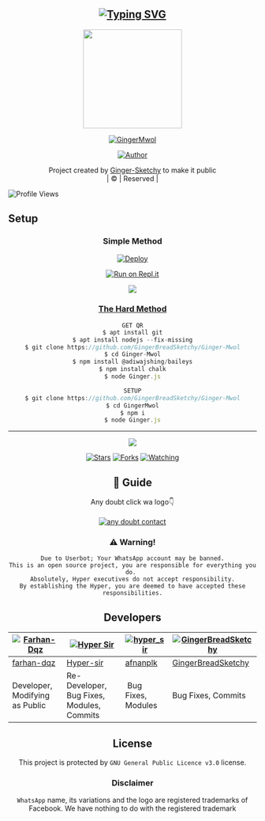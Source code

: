 <div align="center">

## [![Typing SVG](https://readme-typing-svg.herokuapp.com?font=Lemon+milk&color=F70000&lines=Welcome+to+GingerMwol+WA+Bot+repo;Created+by+GingerSketchy+with+baileys;This+is+a+WhatsApp+UserBot;With+more+features)](https://git.io/typing-svg)

 </a>
  <img border-radius: 15px src="https://telegra.ph/file/8fe0170c4d32c889b3cd6.jpg" width="200" height="200"/>
  <p align="center">
<a href="#"><img title="GingerMwol" src="https://img.shields.io/badge/Ginger-mwol-green?colorA=%23ff0000&colorB=%23017e40&style=for-the-badge"></a>
</p>
  <p align="center">
<a href="https://github.com/GingerBreadSketchy"><img title="Author" src="https://img.shields.io/badge/Author-Ginger-Sketchy/GingerMwol?color=blue&style=for-the-badge&logo=whatsapp"></a>
</p>
</div>
<p align="center">
Project created by <a href="https://github.com/GingerBreadSketchy">Ginger-Sketchy</a> to make it public
    <br>
       | © |
        Reserved |
    <br> 
</p>

![Profile Views](https://hits.seeyoufarm.com/api/count/incr/badge.svg?url=https://github.com/GingerBreadSketchy/Ginger-Mwol&title=Profile%20Views)
## Setup
<div align="center">

  ### Simple Method
  
[![Deploy](https://www.herokucdn.com/deploy/button.svg)](https://heroku.com/deploy?template=https://github.com/GingerBreadSketchy/Ginger-Mwol) 
  
[![Run on Repl.it](https://repl.it/badge/github/quiec/whatsAlfa)](https://replit.com/@Farhandqz/JulieMwol)

  <a href="https://youtu.be/0pU8N611-Oc"><img src="https://img.shields.io/badge/-watch%20video-critical?style=for-the-badge&logo=youtube&logoColor=white">
<br>
### The Hard Method
```js
GET QR
$ apt install git
$ apt install nodejs --fix-missing
$ git clone https://github.com/GingerBreadSketchy/Ginger-Mwol
$ cd Ginger-Mwol
$ npm install @adiwajshing/baileys
$ npm install chalk
$ node Ginger.js
```
      
```js
SETUP
$ git clone https://github.com/GingerBreadSketchy/Ginger-Mwol
$ cd GingerMwol
$ npm i
$ node Ginger.js
```

----

  <p align="center">
  <a href="httsp://github.com/GingerBreadSketchy/Ginger-Mwol">
    
<a href="https://github.com/GingerBreadSketchy/followers">
<img src="https://img.shields.io/github/repo-size/GingerBreadSketchy/Ginger-Mwol?color=green&label=Repo%20total%20size&style=plastic">
<p align="center">
<a href="https://github.com/GingerBreadSketchy/followers"
<img title="Followers" src="https://img.shields.io/github/followers/GingerBreadSketchy?color=blue&style=flat-square"></a>
<a href="https://github.com/GingerBreadSketchy/Ginger-Mwol/stargazers/"><img title="Stars" src="https://img.shields.io/github/stars/GingerBreadSketchy/Ginger-Mwol?color=blue&style=flat-square"></a>
<a href="https://github.com/GingerBreadSketchy/Ginger-Mwol/network/members"><img title="Forks" src="https://img.shields.io/github/forks/GingerBreadSketchy/Ginger-Mwol?color=blue&style=flat-square"></a>
<a href="https://github.com/GingerBreadSketchy/Ginger-Mwol/watchers"><img title="Watching" src="https://img.shields.io/github/watchers/GingerBreadSketchy/Ginger-Mwol?label=Watchers&color=blue&style=flat-square"></a>
</p>

## 📢 Guide
Any doubt click wa logo👇
    <br>
<br>
  <a href="https://wa.me/+254792893310"><img title="any doubt contact" src="https://img.shields.io/badge/any_doubt_contact-afnanplk/pinkymwol?color=black&style=for-the-badge&logo=whatsapp"></a>
  <div align="center">
       
 
    
### ⚠️ Warning! 
```
Due to Userbot; Your WhatsApp account may be banned.
This is an open source project, you are responsible for everything you do. 
Absolutely, Hyper executives do not accept responsibility.
By establishing the Hyper, you are deemed to have accepted these responsibilities.
```

## Developers
  <div align="center">
    
  [![Farhan-Dqz](https://github.com/farhan-dqz.png?size=100)](https://github.com/farhan-dqz) | [![Hyper Sir](https://i.imgur.com/chUNhnK.jpeg)](https://github.com/Hypersir) |  [![hyper_sir](https://github.com/afnanplk.png?size=100)](https://github.com/afnanplk) | [![GingerBreadSketchy](https://github.com/GingerBreadSketchy.png?size=100)](https://github.com/GingerBreadSketchy) 
----|----|----|----
[farhan-dqz](https://github.com/farhan-dqz) | [Hyper-sir](https://github.com/Hypersir) | [afnanplk](https://github.com/afnanplk) | [GingerBreadSketchy](https://github.com/GingerBreadSketchy) 
Developer, Modifying as Public | Re-Developer, Bug Fixes, Modules, Commits |  Bug Fixes, Modules | Bug Fixes, Commits | Bug Fixes, Commits
  </div>
    


## License
This project is protected by `GNU General Public Licence v3.0` license.

### Disclaimer
`WhatsApp` name, its variations and the logo are registered trademarks of Facebook. We have nothing to do with the registered trademark
